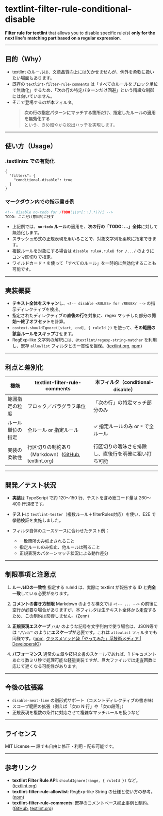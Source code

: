 
# textlint-filter-rule-conditional-disable

**Filter rule for textlint** that allows you to disable specific rule(s) **only for the next line's matching part based on a regular expression**.

---

## 目的（Why）

- textlint のルールは、文章品質向上には欠かせませんが、例外を柔軟に扱いたい場面もあります。
- 既存の `textlint-filter-rule-comments` は「すべてのルールをブロック単位で無効化」するため、「次の行の特定パターンだけ回避」という精緻な制御には向いていません。
- そこで登場するのが本フィルタ。  
  > **次の行の指定パターンにマッチする箇所だけ、指定したルールの適用を無効化する**  
  という、きめ細やかな脱出ハッチを実現します。

---

## 使い方（Usage）

### .textlintrc での有効化

```jsonc
{
  "filters": {
    "conditional-disable": true
  }
}
````

### マークダウン内での指示書き例

```markdown
<!-- disable no-todo for /TODO(\\s*[:：].*)?/i -->
TODO: ここだけ意図的に残す
```

* 上記例では、**`no-todo` ルール**の適用を、**次の行の「TODO: ...」全体**に対して無効化します。
* スラッシュ形式の正規表現を用いることで、対象文字列を柔軟に指定できます。
* 複数ルールを対象にする場合は `disable ruleA,ruleB for /.../` のようにコンマ区切りで指定。
* ワイルドカード `*` を使って「すべてのルール」を一時的に無効化することも可能です。

---

## 実装概要

* **テキスト全体をスキャン**し、`<!-- disable <RULES> for /REGEX/ -->` の指示ディレクティブを検出。
* 指定されたディレクティブの**直後の行**を対象に、regex マッチした部分の**開始〜終了オフセット**を計算。
* `context.shouldIgnore([start, end], { ruleId })` を使って、**その範囲の該当ルールをスキップ**させます。
* RegExp-like 文字列の解釈には、`@textlint/regexp-string-matcher` を利用し、既存 `allowlist` フィルタとの一貫性を担保。([textlint.org][1], [npm][2])

---

## 利点と差別化

| 機能       | textlint-filter-rule-comments                       | 本フィルタ（conditional-disable） |
| -------- | --------------------------------------------------- | -------------------------- |
| 範囲指定の粒度  | ブロック／パラグラフ単位                                        | 「次の行」の特定マッチ部分のみ            |
| ルール単位の指定 | 全ルール or 指定ルール                                       | ✓ 指定ルールのみ or `*` で全ルール     |
| 実装の柔軟性   | 行区切りの制約あり（Markdown）([GitHub][3], [textlint.org][4]) | 行区切りの曖昧さを排除し、直後行を明確に狙い打ち可能 |

---

## 開発／テスト状況

* **実装**は TypeScript で約 120〜150 行、テストを含め総コード量は 260〜400 行規模です。
* **テスト**は `textlint-tester`（複数ルール＋filterRules対応）を使い、E2E で挙動検証を実施しました。
* フィルタ自体のユースケースに合わせたテスト例：

  * 一致箇所のみ抑止されること
  * 指定ルールのみ抑止、他ルールは残ること
  * 正規表現のパターンマッチ状況による動作差分

---

## 制限事項と注意点

1. **ルールIDの一致性**
   指定する ruleId は、実際に textlint が報告する ID と**完全一致**している必要があります。

2. **コメントの書き方制限**
   Markdown のような構文では `<!-- ... -->` の前後に空行が必要な場合がありますが、本フィルタは生テキスト全体から走査するため、この制約は影響しません。([Zenn][5])

3. **正規表現エスケープ**
   `/\d/` のような記号を文字列内で使う場合は、JSON等では `"/\\d/"` のように**エスケープ**が必要です。これは `allowlist` フィルタでも同様です。([npm][2], [クラスメソッド発「やってみた」系技術メディア | DevelopersIO][6])

4. **パフォーマンス**
   通常の文章や技術文書のスケールであれば、1 ドキュメントあたり数ミリ秒で処理可能な軽量実装ですが、巨大ファイルでは走査回数に応じて遅くなる可能性があります。

---

## 今後の拡張案

* `disable-next-line` の別形式サポート（コメントディレクティブの書き味）
* スコープ範囲の拡張（例えば「次の N 行」や「次の段落」）
* 正規表現を複数の条件に対応させて複雑なマッチルールを扱うなど

---

## ライセンス

MIT License — 誰でも自由に修正・利用・配布可能です。

---

## 参考リンク

* **textlint Filter Rule API**: `shouldIgnore(range, { ruleId })` など。([textlint.org][1])
* **textlint-filter-rule-allowlist**: RegExp-like String の仕様と使い方の参考。([npm][2])
* **textlint-filter-rule-comments**: 既存のコメントベース抑止事例と制約。([GitHub][3], [textlint.org][4])




[1]: https://textlint.org/docs/filter-rule/?utm_source=chatgpt.com "Creating Filter Rule | textlint"
[2]: https://www.npmjs.com/package/textlint-filter-rule-allowlist?utm_source=chatgpt.com "textlint-filter-rule-allowlist"
[3]: https://github.com/textlint/textlint-filter-rule-comments?utm_source=chatgpt.com "textlint filter rule that disables all rules between comments ..."
[4]: https://textlint.org/docs/ignore/?utm_source=chatgpt.com "Ignoring Text | textlint"
[5]: https://zenn.dev/3w36zj6/scraps/db6d14bdab8cd3?utm_source=chatgpt.com "MDXでtextlintを使うときのコメント構文の扱い"
[6]: https://dev.classmethod.jp/articles/how-to-ignore-in-textlint/?utm_source=chatgpt.com "textlintで正規表現を使って特定範囲を無視させる方法"
